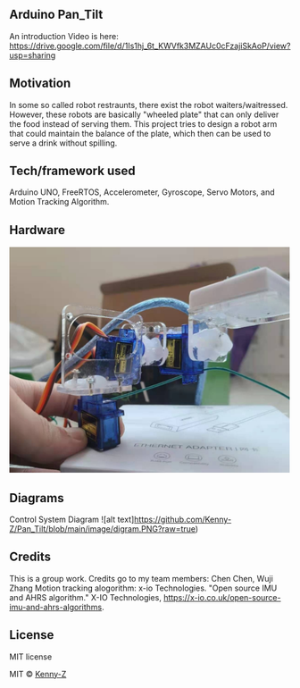 ## Arduino Pan_Tilt
An introduction Video is here:
https://drive.google.com/file/d/1Is1hj_6t_KWVfk3MZAUc0cFzajiSkAoP/view?usp=sharing

## Motivation
In some so called robot restraunts, there exist the robot waiters/waitressed. However, these robots are basically "wheeled plate" that can only deliver the food instead of serving them. This project tries to design a robot arm that could maintain the balance of the plate, which then can be used to serve a drink without spilling.

## Tech/framework used
Arduino UNO, FreeRTOS, Accelerometer, Gyroscope, Servo Motors, and Motion Tracking Algorithm.

## Hardware
![alt text](https://github.com/Kenny-Z/Pan_Tilt/blob/main/image/image.PNG?raw=true)

## Diagrams
Control System Diagram
![alt text]https://github.com/Kenny-Z/Pan_Tilt/blob/main/image/digram.PNG?raw=true)

## Credits
This is a group work. Credits go to my team members: Chen Chen, Wuji Zhang
Motion tracking alogorithm: 
x-io Technologies. "Open source IMU and AHRS algorithm." X-IO Technologies, 
https://x-io.co.uk/open-source-imu-and-ahrs-algorithms.

## License
MIT license

MIT © [Kenny-Z]()
 
